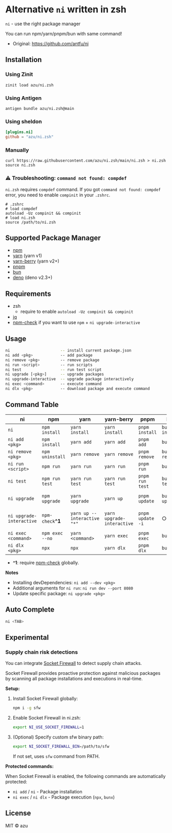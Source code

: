 # Alternative `ni` written in zsh

`ni` - use the right package manager

You can run npm/yarn/pnpm/bun with same command!

- Original: <https://github.com/antfu/ni>

## Installation

### Using Zinit

```shell
zinit load azu/ni.zsh
```

### Using Antigen

```shell
antigen bundle azu/ni.zsh@main
```

### Using sheldon

```toml
[plugins.ni]
github = "azu/ni.zsh"
```

### Manually

```shell
curl https://raw.githubusercontent.com/azu/ni.zsh/main/ni.zsh > ni.zsh
source ni.zsh
```

### :warning: Troubleshooting: `command not found: compdef`

`ni.zsh` requires `compdef` command.
If you got `command not found: compdef` error, you need to enable `compinit` in your `.zshrc`.

```shell
# .zshrc
# load compdef
autoload -Uz compinit && compinit
# load ni.zsh
source /path/to/ni.zsh
```

## Supported Package Manager

- [npm](https://docs.npmjs.com/cli/)
- [yarn](https://classic.yarnpkg.com/) (yarn v1)
- [yarn-berry](https://yarnpkg.com/) (yarn v2+)
- [pnpm](https://pnpm.js.org/)
- [bun](https://bun.sh/)
- [deno](https://deno.com/) (deno v2.3+)

## Requirements

- zsh
  - require to enable `autoload -Uz compinit && compinit`
- [jq](https://stedolan.github.io/jq/)
- [npm-check](https://github.com/dylang/npm-check) if you want to use `npm` + `ni upgrade-interactive`

## Usage

```sh
ni                      -- install current package.json
ni add <pkg>            -- add package
ni remove <pkg>         -- remove package
ni run <script>         -- run scripts
ni test                 -- run test script
ni upgrade [<pkg>]      -- upgrade packages
ni upgrade-interactive  -- upgrade package interactively
ni exec <command>       -- execute command
ni dlx <pkg>            -- download package and execute command
```

## Command Table

| ni                       | npm               | yarn                       | yarn-berry                 | pnpm             | bun            | deno |
|--------------------------|-------------------|----------------------------|----------------------------|------------------|----------------| ---- |
| `ni`                     | `npm install`     | `yarn install`             | `yarn install`             | `pnpm install`   | `bun install`  | `deno install` |
| `ni add <pkg>`           | `npm install`     | `yarn add`                 | `yarn add`                 | `pnpm add`       | `bun add`      | `deno add --npm` |
| `ni remove <pkg>`        | `npm uninstall`   | `yarn remove`              | `yarn remove`              | `pnpm remove`    | `bun remove`   | `deno uninstall` |
| `ni run <script>`        | `npm run`         | `yarn run`                 | `yarn run`                 | `pnpm run`       | `bun run`      | `deno run` |
| `ni test`                | `npm run test`    | `yarn run test`            | `yarn run test`            | `pnpm run test`  | `bun run test` | `deno run test` |
| `ni upgrade`             | `npm upgrade`     | `yarn upgrade`             | `yarn up`                  | `pnpm update`    | `bun update`              | `deno outdated --update` |
| `ni upgrade-interactive` | `npm-check`**^1** | `yarn up --interactive "*"` | `yarn upgrade-interactive` | `pnpm update -i` | ○              | `deno outdated --update --interactive` |
| `ni exec <command>`      | `npm exec --no`   | `yarn <command>`           | `yarn exec`                | `pnpm exec`      | `bunx`         | ○             |
| `ni dlx <pkg>`       | `npx`             | `npx`                      | `yarn dlx`                 | `pnpm dlx`       | `bunx`         | ○             |

- **^1**: require [npm-check](https://github.com/dylang/npm-check) globally.

**Notes**

- Installing devDependencies: `ni add --dev <pkg>`
- Additional arguments for `ni run`: `ni run dev --port 8080`
- Update specific package: `ni upgrade <pkg>`

## Auto Complete

```sh
ni <TAB>
```

## Experimental

### Supply chain risk detections

You can integrate [Socket Firewall](https://socket.dev/blog/introducing-socket-firewall) to detect supply chain attacks.

Socket Firewall provides proactive protection against malicious packages by scanning all package installations and executions in real-time.

**Setup:**

1. Install Socket Firewall globally:
   ```sh
   npm i -g sfw
   ```

2. Enable Socket Firewall in ni.zsh:
   ```sh
   export NI_USE_SOCKET_FIREWALL=1
   ```

3. (Optional) Specify custom sfw binary path:
   ```sh
   export NI_SOCKET_FIREWALL_BIN=/path/to/sfw
   ```
   If not set, uses `sfw` command from PATH.

**Protected commands:**

When Socket Firewall is enabled, the following commands are automatically protected:
- `ni add` / `ni` - Package installation
- `ni exec` / `ni dlx` - Package execution (`npx`, `bunx`)


## License

MIT © azu
